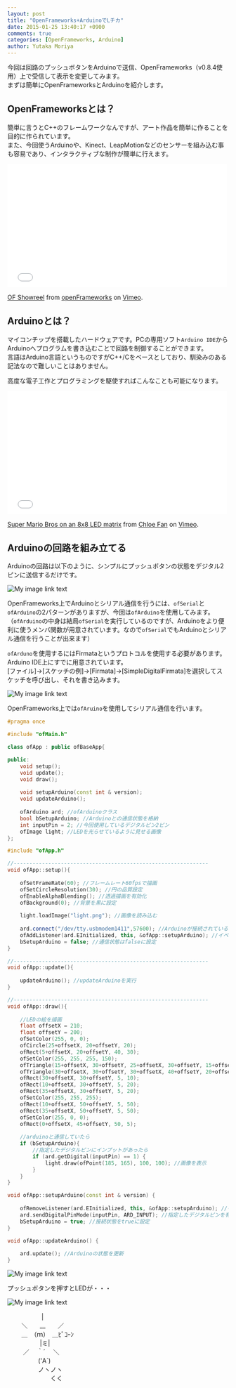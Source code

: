 ```yaml
---
layout: post
title: "OpenFrameworks+ArduinoでLチカ"
date: 2015-01-25 13:40:17 +0900
comments: true
categories: [OpenFrameworks, Arduino]
author: Yutaka Moriya
---
```

今回は回路のプッシュボタンをArduinoで送信、OpenFrameworks（v0.8.4使用）上で受信して表示を変更してみます。  
まずは簡単にOpenFrameworksとArduinoを紹介します。

## OpenFrameworksとは？
簡単に言うとC++のフレームワークなんですが、アート作品を簡単に作ることを目的に作られています。  
また、今回使うArduinoや、Kinect、LeapMotionなどのセンサーを組み込む事も容易であり、インタラクティブな制作が簡単に行えます。
<iframe src="//player.vimeo.com/video/74124094" width="500" height="281" frameborder="0" webkitallowfullscreen mozallowfullscreen allowfullscreen></iframe> <p><a href="http://vimeo.com/74124094">OF Showreel</a> from <a href="http://vimeo.com/of">openFrameworks</a> on <a href="https://vimeo.com">Vimeo</a>.</p>

## Arduinoとは？
マイコンチップを搭載したハードウェアです。PCの専用ソフト`Arduino IDE`からArduinoへプログラムを書き込むことで回路を制御することができます。  
言語はArduino言語というものですがC++/Cをベースとしており、馴染みのある記法なので難しいことはありません。  

高度な電子工作とプログラミングを駆使すればこんなことも可能になります。
<iframe src="//player.vimeo.com/video/9928343" width="500" height="281" frameborder="0" webkitallowfullscreen mozallowfullscreen allowfullscreen></iframe> <p><a href="http://vimeo.com/9928343">Super Mario Bros on an 8x8 LED matrix</a> from <a href="http://vimeo.com/chloester">Chloe Fan</a> on <a href="https://vimeo.com">Vimeo</a>.</p> 

## Arduinoの回路を組み立てる

Arduinoの回路は以下のように、シンプルにプッシュボタンの状態をデジタル2ピンに送信するだけです。

![My image link text](/images/post/openframeworks-arduino-ltika/breadboard.jpg)

OpenFrameworks上でArduinoとシリアル通信を行うには、`ofSerial`と`ofArduino`の2パターンがありますが、今回は`ofArduino`を使用してみます。  
（`ofArduino`の中身は結局`ofSerial`を実行しているのですが、Arduinoをより便利に使うメンバ関数が用意されています。なので`ofSerial`でもArduinoとシリアル通信を行うことが出来ます）

`ofArduno`を使用するにはFirmataというプロトコルを使用する必要があります。Arduino IDE上にすでに用意されています。  
[ファイル]->[スケッチの例]->[Firmata]->[SimpleDigitalFirmata]を選択してスケッチを呼び出し、それを書き込みます。

![My image link text](/images/post/openframeworks-arduino-ltika/arduino-firmata.jpg)

OpenFrameworks上では`ofAruino`を使用してシリアル通信を行います。

```cpp ofApp.h
#pragma once

#include "ofMain.h"

class ofApp : public ofBaseApp{

public:
    void setup();
    void update();
    void draw();
    
    void setupArduino(const int & version);
    void updateArduino();
    
    ofArduino ard; //ofArduinoクラス
    bool bSetupArduino; //Arduinoとの通信状態を格納
    int inputPin = 2; //今回使用しているデジタルピン2ピン
    ofImage light; //LEDを光らせているように見せる画像
};

```

```cpp ofApp.cpp
#include "ofApp.h"

//--------------------------------------------------------------
void ofApp::setup(){
    
    ofSetFrameRate(60); //フレームレート60fpsで描画
    ofSetCircleResolution(30); //円の品質設定
    ofEnableAlphaBlending(); //透過描画を有効化
    ofBackground(0); //背景を黒に設定
    
    light.loadImage("light.png"); //画像を読み込む
    
    ard.connect("/dev/tty.usbmodem1411",57600); //Arduinoが接続されているシリアルポートと転送レートを指定
    ofAddListener(ard.EInitialized, this, &ofApp::setupArduino); //イベントリスナーを登録
    bSetupArduino = false; //通信状態はfalseに設定
}

//--------------------------------------------------------------
void ofApp::update(){
    
    updateArduino(); //updateArduinoを実行
}

//--------------------------------------------------------------
void ofApp::draw(){
    
    //LEDの絵を描画
    float offsetX = 210;
    float offsetY = 200;
    ofSetColor(255, 0, 0);
    ofCircle(25+offsetX, 20+offsetY, 20);
    ofRect(5+offsetX, 20+offsetY, 40, 30);
    ofSetColor(255, 255, 255, 150);
    ofTriangle(15+offsetX, 30+offsetY, 25+offsetX, 30+offsetY, 15+offsetX, 40+offsetY);
    ofTriangle(30+offsetX, 30+offsetY, 30+offsetX, 40+offsetY, 20+offsetX, 40+offsetY);
    ofRect(30+offsetX, 30+offsetY, 5, 10);
    ofRect(10+offsetX, 30+offsetY, 5, 20);
    ofRect(35+offsetX, 30+offsetY, 5, 20);
    ofSetColor(255, 255, 255);
    ofRect(10+offsetX, 50+offsetY, 5, 50);
    ofRect(35+offsetX, 50+offsetY, 5, 50);
    ofSetColor(255, 0, 0);
    ofRect(0+offsetX, 45+offsetY, 50, 5);
    
    //arduinoと通信していたら
    if (bSetupArduino){
        //指定したデジタルピンにインプットがあったら
        if (ard.getDigital(inputPin) == 1) {
            light.draw(ofPoint(185, 165), 100, 100); //画像を表示
        }
    }
}

void ofApp::setupArduino(const int & version) {
    
    ofRemoveListener(ard.EInitialized, this, &ofApp::setupArduino); //イベントリスナーを削除
    ard.sendDigitalPinMode(inputPin, ARD_INPUT); //指定したデジタルピンを有効化
    bSetupArduino = true; //接続状態をtrueに設定
}

void ofApp::updateArduino() {
    
    ard.update(); //Arduinoの状態を更新
}

```

![My image link text](/images/post/openframeworks-arduino-ltika/led-off.png)

プッシュボタンを押すとLEDが・・・

![My image link text](/images/post/openframeworks-arduino-ltika/led-on.png)

　 　　　　 |  
　 　＼　　__　　／  
　 　＿　（ｍ）　＿ﾋﾟｺｰﾝ  
　 　　　　|ミ|  
　 　 ／ 　｀´　 ＼  
　　　　　('A`)  
　　　　　ノヽノヽ  
　　　　　　　くく  

